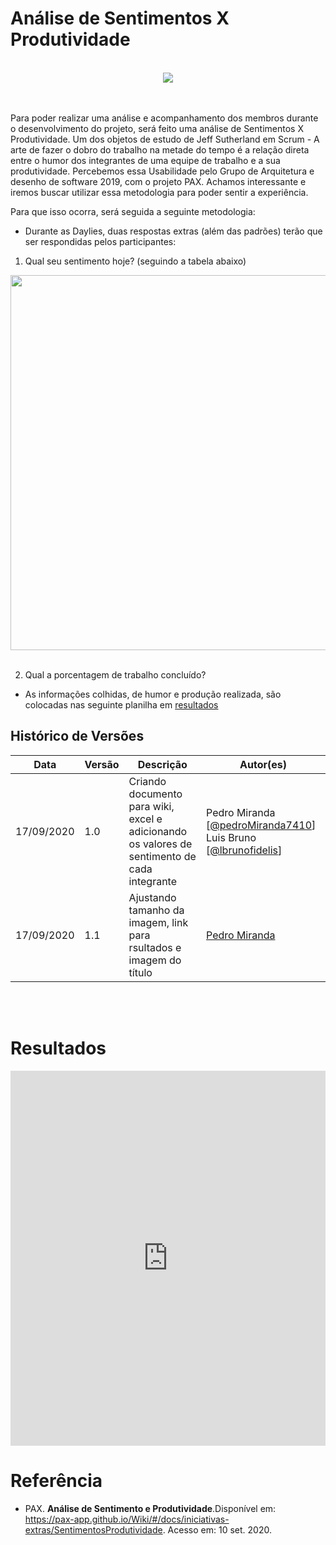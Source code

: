# **Análise de Sentimentos X Produtividade**

<br>
<div style="display: flex; justify-content: center; align-items:center;">
    <img src="https://unbarqdsw.github.io/2020.1_G11_SYA/assets/diagrama_sentimentos/emotions.png">
</div>
<br>

<br>

Para poder realizar uma análise e acompanhamento dos membros durante o desenvolvimento do projeto, será feito uma análise de Sentimentos X Produtividade. Um dos objetos de estudo de Jeff Sutherland em Scrum - A arte de fazer o dobro do trabalho na metade do tempo é a relação direta entre o humor dos integrantes de uma equipe de trabalho e a sua produtividade. Percebemos essa Usabilidade pelo Grupo de Arquitetura e desenho de software 2019, com o projeto PAX. Achamos interessante e iremos buscar utilizar essa metodologia para poder sentir a experiência.

   Para que isso ocorra, será seguida a seguinte metodologia:

- Durante as Daylies, duas respostas extras (além das padrões) terão que ser respondidas pelos participantes:

1. Qual seu sentimento hoje? (seguindo a tabela abaixo)

<div style="display: flex; justify-content: center; align-items:center;">
    <img style="height: 600px;" src="https://unbarqdsw.github.io/2020.1_G11_SYA/assets/diagrama_sentimentos/tabela_cores.png">
</div>
<br>


2. Qual a porcentagem de trabalho concluído?

<ul>
    <li>
        As informações colhidas, de humor e produção realizada, são colocadas nas seguinte planilha em <a href="https://unbarqdsw.github.io/2020.1_G11_SYA/#/iniciativas_extras/diagrama_sentimento#sheets_sentimentos">resultados</a>
    </li>
</ul>

## Histórico de Versões

<table>
    <thead>
        <th>Data</th>
        <th>Versão</th>
        <th>Descrição</th>
        <th>Autor(es)</th>
    </thead>
    <tbody>
        <tr>
            <td>17/09/2020</td>
            <td>1.0</td>
            <td>Criando documento para wiki, excel e adicionando os valores de sentimento de cada integrante</td>
            <td>
                Pedro Miranda [<a href="https://github.com/pedroMiranda7410">@pedroMiranda7410</a>]
                Luis Bruno [<a href="https://github.com/lbrunofidelis">@lbrunofidelis</a>]
            </td>
        </tr>
        <tr>
            <td>17/09/2020</td>
            <td>1.1</td>
            <td>Ajustando tamanho da imagem, link para rsultados e imagem do título</td>
            <td>
                <a href="https://github.com/pedroMiranda7410">Pedro Miranda</a>
            </td>
        </tr>
    </tbody>
</table>
<br>
<br>

# Resultados

<iframe id="sheets_sentimentos" src="https://docs.google.com/spreadsheets/d/1_u7yGBO2UTx6Mv8pOjmDY3brmdTi4oUS7NUQYt_YoNI/edit?usp=sharing" style="height:600px; width: 100%" frameborder="0" allowfullscreen="true" e="" mozallowfullscreen="tru" webkitallowfullscreen="true">
</iframe>

# Referência

- PAX. <b>Análise de Sentimento e Produtividade</b>.Disponível em: https://pax-app.github.io/Wiki/#/docs/iniciativas-extras/SentimentosProdutividade. Acesso em: 10 set. 2020.